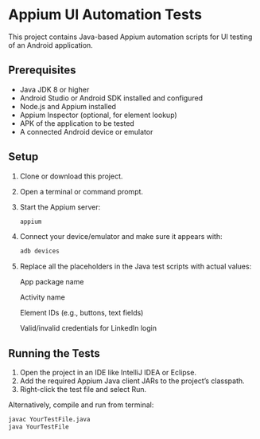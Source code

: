 # Appium UI Automation Tests

This project contains Java-based Appium automation scripts for UI testing of an Android application.

## Prerequisites

- Java JDK 8 or higher
- Android Studio or Android SDK installed and configured
- Node.js and Appium installed
- Appium Inspector (optional, for element lookup)
- APK of the application to be tested
- A connected Android device or emulator

## Setup

1. Clone or download this project.
2. Open a terminal or command prompt.
3. Start the Appium server:

   ```bash
   appium
4. Connect your device/emulator and make sure it appears with:
   ```bash
   adb devices
5. Replace all the placeholders in the Java test scripts with actual values:

     App package name
   
    Activity name
   
    Element IDs (e.g., buttons, text fields)
   
    Valid/invalid credentials for LinkedIn login

## Running the Tests

1. Open the project in an IDE like IntelliJ IDEA or Eclipse.
2. Add the required Appium Java client JARs to the project’s classpath.
3. Right-click the test file and select Run.

Alternatively, compile and run from terminal:
 ```bash
 javac YourTestFile.java
java YourTestFile
